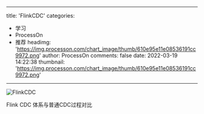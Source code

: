 
---
title: 'FlinkCDC'
categories: 
 - 学习
 - ProcessOn
 - 推荐
headimg: 'https://img.processon.com/chart_image/thumb/610e95e11e08536191cc9972.png'
author: ProcessOn
comments: false
date: 2022-03-19 14:22:38
thumbnail: 'https://img.processon.com/chart_image/thumb/610e95e11e08536191cc9972.png'
---

<div>   
<img class="thumb" alt="FlinkCDC" src="https://img.processon.com/chart_image/thumb/610e95e11e08536191cc9972.png" referrerpolicy="no-referrer">
<p>Flink CDC 体系与普通CDC过程对比</p>  
</div>
            